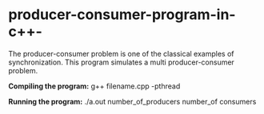 # producer-consumer-program-in-c++-
The producer-consumer problem is one of the classical examples of synchronization. This program simulates a multi producer-consumer problem.

<b>Compiling the program:</b> g++ filename.cpp -pthread

<b>Running the program:</b> ./a.out number_of_producers number_of consumers


